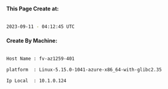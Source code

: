 
   
#### This Page Create at:

```bash

2023-09-11 - 04:12:45 UTC

```

#### Create By Machine:

```bash

Host Name : fv-az1259-401

platform  : Linux-5.15.0-1041-azure-x86_64-with-glibc2.35

Ip Local  : 10.1.0.124

```

